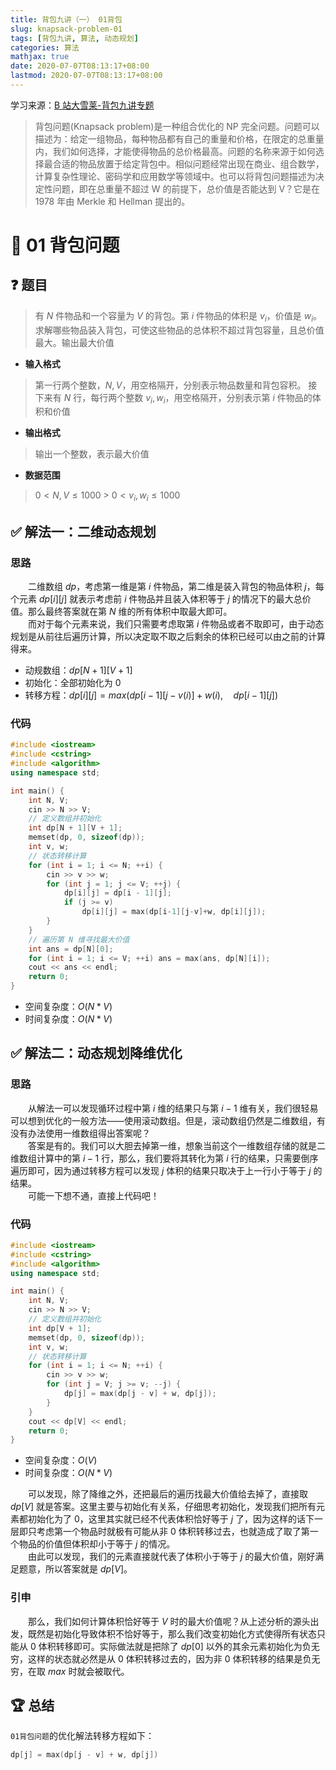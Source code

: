 ```yaml
---
title: 背包九讲（一） 01背包
slug: knapsack-problem-01
tags: [背包九讲, 算法, 动态规划]
categories: 算法
mathjax: true
date: 2020-07-07T08:13:17+08:00
lastmod: 2020-07-07T08:13:17+08:00
---
```


学习来源：[B 站大雪莱-背包九讲专题 <i class="fa fa-external-link-alt"></i>](https://www.bilibili.com/video/BV1qt411Z7nE?from=search&seid=7823159650487960943)

> 背包问题(Knapsack problem)是一种组合优化的 NP 完全问题。问题可以描述为：给定一组物品，每种物品都有自己的重量和价格，在限定的总重量内，我们如何选择，才能使得物品的总价格最高。问题的名称来源于如何选择最合适的物品放置于给定背包中。相似问题经常出现在商业、组合数学，计算复杂性理论、密码学和应用数学等领域中。也可以将背包问题描述为决定性问题，即在总重量不超过 W 的前提下，总价值是否能达到 V？它是在 1978 年由 Merkle 和 Hellman 提出的。[<i class="fa fa-external-link-alt"></i>](https://baike.baidu.com/item/%E8%83%8C%E5%8C%85%E9%97%AE%E9%A2%98/2416931?fr=aladdin "百度百科")

# 🎒 01 背包问题

<!--more-->

## ❓ 题目

> 有 $N$ 件物品和一个容量为 $V$ 的背包。第 $i$ 件物品的体积是 $v_i$，价值是 $w_i$。
> 求解哪些物品装入背包，可使这些物品的总体积不超过背包容量，且总价值最大。输出最大价值

- **输入格式**

> 第一行两个整数，$N,V$，用空格隔开，分别表示物品数量和背包容积。
> 接下来有 $N$ 行，每行两个整数 $v_i,w_i$，用空格隔开，分别表示第 $i$ 件物品的体积和价值

- **输出格式**

> 输出一个整数，表示最大价值

- **数据范围**

> $0 < N,V \leq 1000$ > $0 < v_i,w_i \leq 1000$

## ✅ 解法一：二维动态规划

### 思路

&emsp;&emsp;二维数组 $dp$，考虑第一维是第 $i$ 件物品，第二维是装入背包的物品体积 $j$，每个元素 $dp[i][j]$ 就表示考虑前 $i$ 件物品并且装入体积等于 $j$ 的情况下的最大总价值。那么最终答案就在第 $N$ 维的所有体积中取最大即可。  
&emsp;&emsp;而对于每个元素来说，我们只需要考虑取第 $i$ 件物品或者不取即可，由于动态规划是从前往后遍历计算，所以决定取不取之后剩余的体积已经可以由之前的计算得来。

- 动规数组：$dp[N+1][V+1]$
- 初始化：全部初始化为 0
- 转移方程：$dp[i][j] = max(dp[i-1][j-v(i)]+w(i),\quad dp[i-1][j])$

### 代码

```c++
#include <iostream>
#include <cstring>
#include <algorithm>
using namespace std;

int main() {
    int N, V;
    cin >> N >> V;
    // 定义数组并初始化
    int dp[N + 1][V + 1];
    memset(dp, 0, sizeof(dp));
    int v, w;
    // 状态转移计算
    for (int i = 1; i <= N; ++i) {
        cin >> v >> w;
        for (int j = 1; j <= V; ++j) {
            dp[i][j] = dp[i - 1][j];
            if (j >= v)
                dp[i][j] = max(dp[i-1][j-v]+w, dp[i][j]);
        }
    }
    // 遍历第 N 维寻找最大价值
    int ans = dp[N][0];
    for (int i = 1; i <= V; ++i) ans = max(ans, dp[N][i]);
    cout << ans << endl;
    return 0;
}
```

- 空间复杂度：$O(N*V)$
- 时间复杂度：$O(N*V)$

## ✅ 解法二：动态规划降维优化

### 思路

&emsp;&emsp;从解法一可以发现循环过程中第 $i$ 维的结果只与第 $i-1$ 维有关，我们很轻易可以想到优化的一般方法——使用滚动数组。但是，滚动数组仍然是二维数组，有没有办法使用一维数组得出答案呢？  
&emsp;&emsp;答案是有的。我们可以大胆去掉第一维，想象当前这个一维数组存储的就是二维数组计算中的第 $i-1$ 行，那么，我们要将其转化为第 $i$ 行的结果，只需要倒序遍历即可，因为通过转移方程可以发现 $j$ 体积的结果只取决于上一行小于等于 $j$ 的结果。  
&emsp;&emsp;可能一下想不通，直接上代码吧！

### 代码

```c++
#include <iostream>
#include <cstring>
#include <algorithm>
using namespace std;

int main() {
    int N, V;
    cin >> N >> V;
    // 定义数组并初始化
    int dp[V + 1];
    memset(dp, 0, sizeof(dp));
    int v, w;
    // 状态转移计算
    for (int i = 1; i <= N; ++i) {
        cin >> v >> w;
        for (int j = V; j >= v; --j) {
            dp[j] = max(dp[j - v] + w, dp[j]);
        }
    }
    cout << dp[V] << endl;
    return 0;
}
```

- 空间复杂度：$O(V)$
- 时间复杂度：$O(N*V)$

&emsp;&emsp;可以发现，除了降维之外，还把最后的遍历找最大价值给去掉了，直接取 $dp[V]$ 就是答案。这里主要与初始化有关系，仔细思考初始化，发现我们把所有元素都初始化为了 0，这里其实就已经不代表体积恰好等于 $j$ 了，因为这样的话下一层即只考虑第一个物品时就极有可能从非 0 体积转移过去，也就造成了取了第一个物品的价值但体积却小于等于 $j$ 的情况。  
&emsp;&emsp;由此可以发现，我们的元素直接就代表了体积小于等于 $j$ 的最大价值，刚好满足题意，所以答案就是 $dp[V]$。

### 引申

&emsp;&emsp;那么，我们如何计算体积恰好等于 $V$ 时的最大价值呢？从上述分析的源头出发，既然是初始化导致体积不恰好等于，那么我们改变初始化方式使得所有状态只能从 0 体积转移即可。实际做法就是把除了 $dp[0]$ 以外的其余元素初始化为负无穷，这样的状态就必然是从 0 体积转移过去的，因为非 0 体积转移的结果是负无穷，在取 $max$ 时就会被取代。

## 🏆 总结

`01背包问题`的优化解法转移方程如下：

```c++
dp[j] = max(dp[j - v] + w, dp[j])
```
